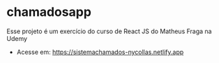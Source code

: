 # chamadosapp
Esse projeto é um exercício do curso de React JS do Matheus Fraga na Udemy
- Acesse em: https://sistemachamados-nycollas.netlify.app
